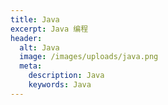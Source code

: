 ```yaml
---
title: Java
excerpt: Java 编程
header:
  alt: Java
  image: /images/uploads/java.png
  meta:
    description: Java
    keywords: Java
---
```


